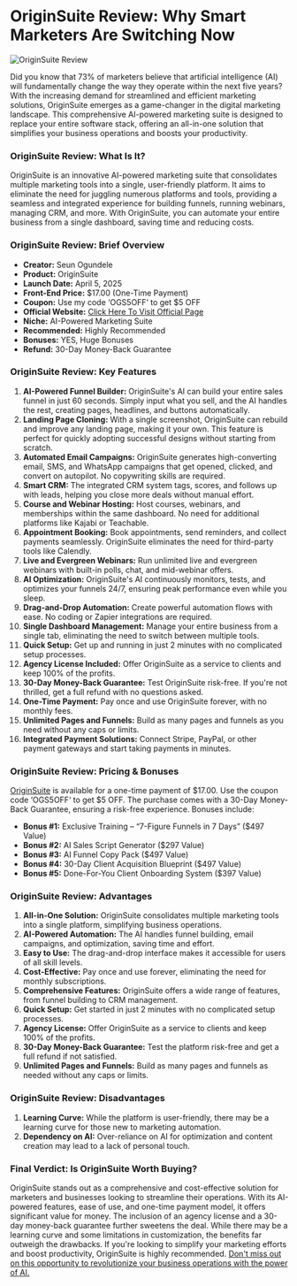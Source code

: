 # OriginSuite Review: Why Smart Marketers Are Switching Now
![OriginSuite Review](https://github.com/user-attachments/assets/f76bb4f8-ab76-4552-a2d7-ea8bd06a0a19)

Did you know that 73% of marketers believe that artificial intelligence (AI) will fundamentally change the way they operate within the next five years? With the increasing demand for streamlined and efficient marketing solutions, OriginSuite emerges as a game-changer in the digital marketing landscape. This comprehensive AI-powered marketing suite is designed to replace your entire software stack, offering an all-in-one solution that simplifies your business operations and boosts your productivity.

### OriginSuite Review: What Is It?
OriginSuite is an innovative AI-powered marketing suite that consolidates multiple marketing tools into a single, user-friendly platform. It aims to eliminate the need for juggling numerous platforms and tools, providing a seamless and integrated experience for building funnels, running webinars, managing CRM, and more. With OriginSuite, you can automate your entire business from a single dashboard, saving time and reducing costs.

### OriginSuite Review: Brief Overview
- **Creator:** Seun Ogundele
- **Product:** OriginSuite
- **Launch Date:** April 5, 2025
- **Front-End Price:** $17.00 (One-Time Payment)
- **Coupon:** Use my code ‘OGS5OFF‘ to get $5 OFF
- **Official Website:** [Click Here To Visit Official Page](https://bit.ly/43FXd6E)
- **Niche:** AI-Powered Marketing Suite
- **Recommended:** Highly Recommended
- **Bonuses:** YES, Huge Bonuses
- **Refund:** 30-Day Money-Back Guarantee

### OriginSuite Review: Key Features
1. **AI-Powered Funnel Builder:** OriginSuite's AI can build your entire sales funnel in just 60 seconds. Simply input what you sell, and the AI handles the rest, creating pages, headlines, and buttons automatically.
2. **Landing Page Cloning:** With a single screenshot, OriginSuite can rebuild and improve any landing page, making it your own. This feature is perfect for quickly adopting successful designs without starting from scratch.
3. **Automated Email Campaigns:** OriginSuite generates high-converting email, SMS, and WhatsApp campaigns that get opened, clicked, and convert on autopilot. No copywriting skills are required.
4. **Smart CRM:** The integrated CRM system tags, scores, and follows up with leads, helping you close more deals without manual effort.
5. **Course and Webinar Hosting:** Host courses, webinars, and memberships within the same dashboard. No need for additional platforms like Kajabi or Teachable.
6. **Appointment Booking:** Book appointments, send reminders, and collect payments seamlessly. OriginSuite eliminates the need for third-party tools like Calendly.
7. **Live and Evergreen Webinars:** Run unlimited live and evergreen webinars with built-in polls, chat, and mid-webinar offers.
8. **AI Optimization:** OriginSuite's AI continuously monitors, tests, and optimizes your funnels 24/7, ensuring peak performance even while you sleep.
9. **Drag-and-Drop Automation:** Create powerful automation flows with ease. No coding or Zapier integrations are required.
10. **Single Dashboard Management:** Manage your entire business from a single tab, eliminating the need to switch between multiple tools.
11. **Quick Setup:** Get up and running in just 2 minutes with no complicated setup processes.
12. **Agency License Included:** Offer OriginSuite as a service to clients and keep 100% of the profits.
13. **30-Day Money-Back Guarantee:** Test OriginSuite risk-free. If you're not thrilled, get a full refund with no questions asked.
14. **One-Time Payment:** Pay once and use OriginSuite forever, with no monthly fees.
15. **Unlimited Pages and Funnels:** Build as many pages and funnels as you need without any caps or limits.
16. **Integrated Payment Solutions:** Connect Stripe, PayPal, or other payment gateways and start taking payments in minutes.

### OriginSuite Review: Pricing & Bonuses
[OriginSuite](https://bit.ly/43FXd6E) is available for a one-time payment of $17.00. Use the coupon code ‘OGS5OFF‘ to get $5 OFF. The purchase comes with a 30-Day Money-Back Guarantee, ensuring a risk-free experience. Bonuses include:
- **Bonus #1:** Exclusive Training – “7-Figure Funnels in 7 Days” ($497 Value)
- **Bonus #2:** AI Sales Script Generator ($297 Value)
- **Bonus #3:** AI Funnel Copy Pack ($497 Value)
- **Bonus #4:** 30-Day Client Acquisition Blueprint ($497 Value)
- **Bonus #5:** Done-For-You Client Onboarding System ($397 Value)

### OriginSuite Review: Advantages
1. **All-in-One Solution:** OriginSuite consolidates multiple marketing tools into a single platform, simplifying business operations.
2. **AI-Powered Automation:** The AI handles funnel building, email campaigns, and optimization, saving time and effort.
3. **Easy to Use:** The drag-and-drop interface makes it accessible for users of all skill levels.
4. **Cost-Effective:** Pay once and use forever, eliminating the need for monthly subscriptions.
5. **Comprehensive Features:** OriginSuite offers a wide range of features, from funnel building to CRM management.
6. **Quick Setup:** Get started in just 2 minutes with no complicated setup processes.
7. **Agency License:** Offer OriginSuite as a service to clients and keep 100% of the profits.
8. **30-Day Money-Back Guarantee:** Test the platform risk-free and get a full refund if not satisfied.
9. **Unlimited Pages and Funnels:** Build as many pages and funnels as needed without any caps or limits.

### OriginSuite Review: Disadvantages
1. **Learning Curve:** While the platform is user-friendly, there may be a learning curve for those new to marketing automation.
2. **Dependency on AI:** Over-reliance on AI for optimization and content creation may lead to a lack of personal touch.


### Final Verdict: Is OriginSuite Worth Buying?
OriginSuite stands out as a comprehensive and cost-effective solution for marketers and businesses looking to streamline their operations. With its AI-powered features, ease of use, and one-time payment model, it offers significant value for money. The inclusion of an agency license and a 30-day money-back guarantee further sweetens the deal. While there may be a learning curve and some limitations in customization, the benefits far outweigh the drawbacks. If you're looking to simplify your marketing efforts and boost productivity, OriginSuite is highly recommended. [Don't miss out on this opportunity to revolutionize your business operations with the power of AI.](https://bit.ly/43FXd6E)

